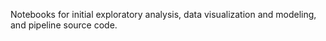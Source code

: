 Notebooks for initial exploratory analysis, data visualization and modeling, and pipeline source code.
